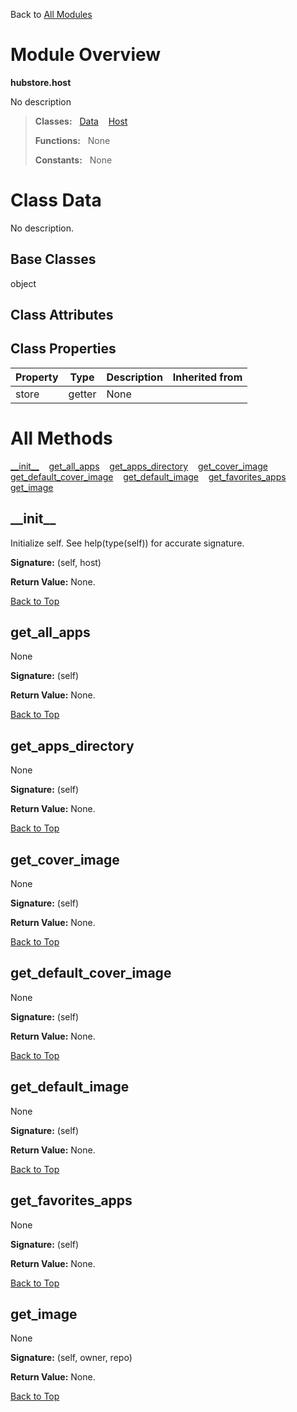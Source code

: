 Back to [All Modules](https://github.com/pyrustic/hubstore/blob/master/docs/modules/README.md#readme)

# Module Overview

**hubstore.host**
 
No description

> **Classes:** &nbsp; [Data](https://github.com/pyrustic/hubstore/blob/master/docs/modules/content/hubstore.host/content/classes/Data.md#class-data) &nbsp;&nbsp; [Host](https://github.com/pyrustic/hubstore/blob/master/docs/modules/content/hubstore.host/content/classes/Host.md#class-host)
>
> **Functions:** &nbsp; None
>
> **Constants:** &nbsp; None

# Class Data
No description.

## Base Classes
object

## Class Attributes


## Class Properties
|Property|Type|Description|Inherited from|
|---|---|---|---|
|store|getter|None||



# All Methods
[\_\_init\_\_](#__init__) &nbsp;&nbsp; [get\_all\_apps](#get_all_apps) &nbsp;&nbsp; [get\_apps\_directory](#get_apps_directory) &nbsp;&nbsp; [get\_cover\_image](#get_cover_image) &nbsp;&nbsp; [get\_default\_cover\_image](#get_default_cover_image) &nbsp;&nbsp; [get\_default\_image](#get_default_image) &nbsp;&nbsp; [get\_favorites\_apps](#get_favorites_apps) &nbsp;&nbsp; [get\_image](#get_image)

## \_\_init\_\_
Initialize self.  See help(type(self)) for accurate signature.



**Signature:** (self, host)





**Return Value:** None.

[Back to Top](#module-overview)


## get\_all\_apps
None



**Signature:** (self)





**Return Value:** None.

[Back to Top](#module-overview)


## get\_apps\_directory
None



**Signature:** (self)





**Return Value:** None.

[Back to Top](#module-overview)


## get\_cover\_image
None



**Signature:** (self)





**Return Value:** None.

[Back to Top](#module-overview)


## get\_default\_cover\_image
None



**Signature:** (self)





**Return Value:** None.

[Back to Top](#module-overview)


## get\_default\_image
None



**Signature:** (self)





**Return Value:** None.

[Back to Top](#module-overview)


## get\_favorites\_apps
None



**Signature:** (self)





**Return Value:** None.

[Back to Top](#module-overview)


## get\_image
None



**Signature:** (self, owner, repo)





**Return Value:** None.

[Back to Top](#module-overview)




